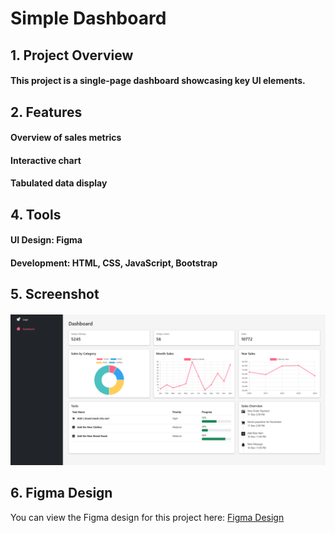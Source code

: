 # Simple Dashboard
## 1. Project Overview
#### This project is a single-page dashboard showcasing key UI elements.

## 2. Features
#### Overview of sales metrics
#### Interactive chart
#### Tabulated data display

## 4. Tools
#### UI Design: Figma
#### Development: HTML, CSS, JavaScript, Bootstrap

## 5. Screenshot
#### ![Dashboard Screenshot](images/dashboard_screenshot.png)

## 6. Figma Design
You can view the Figma design for this project here: [Figma Design]([https://www.figma.com/file/yourfilelink](https://www.figma.com/design/bfy29er5g0E8VNw9ClgU1v/Dashboard?node-id=0-1&t=YoM2rfiP6O91DDrK-1))

